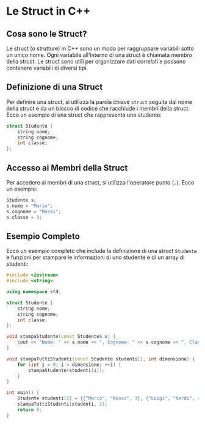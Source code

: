 # Le Struct in C++

## Cosa sono le Struct?
Le struct (o strutture) in C++ sono un modo per raggruppare variabili sotto un unico nome. Ogni variabile all'interno di una struct è chiamata membro della struct. Le struct sono utili per organizzare dati correlati e possono contenere variabili di diversi tipi.

## Definizione di una Struct
Per definire una struct, si utilizza la parola chiave `struct` seguita dal nome della struct e da un blocco di codice che racchiude i membri della struct. Ecco un esempio di una struct che rappresenta uno studente:

```cpp
struct Studente {
    string nome;
    string cognome;
    int classe;
};
```

## Accesso ai Membri della Struct
Per accedere ai membri di una struct, si utilizza l'operatore punto (`.`). Ecco un esempio:

```cpp
Studente s;
s.nome = "Mario";
s.cognome = "Rossi";
s.classe = 3;
```

## Esempio Completo
Ecco un esempio completo che include la definizione di una struct `Studente` e funzioni per stampare le informazioni di uno studente e di un array di studenti:

```cpp
#include <iostream>
#include <string>

using namespace std;

struct Studente {
    string nome;
    string cognome;
    int classe;
};

void stampaStudente(const Studente& s) {
    cout << "Nome: " << s.nome << ", Cognome: " << s.cognome << ", Classe: " << s.classe << endl;
}

void stampaTuttiStudenti(const Studente studenti[], int dimensione) {
    for (int i = 0; i < dimensione; ++i) {
        stampaStudente(studenti[i]);
    }
}

int main() {
    Studente studenti[2] = {{"Mario", "Rossi", 3}, {"Luigi", "Verdi", 4}};
    stampaTuttiStudenti(studenti, 2);
    return 0;
}
```
